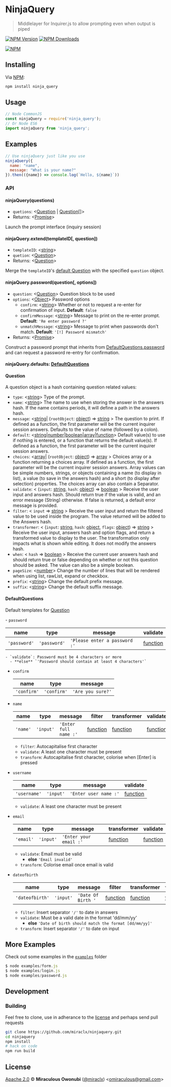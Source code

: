 # NinjaQuery

> Middlelayer for Inquirer.js to allow prompting even when output is piped

[![NPM Version][npm-image]][npm-url]
[![NPM Downloads][downloads-image]][downloads-url]

[![NPM][npm-image-url]][npm-url]

## Installing

Via [NPM][npm]:

``` bash
npm install ninja_query
```

## Usage

``` javascript
// Node CommonJS
const ninjaQuery = require('ninja_query');
// Or Node ES6
import ninjaQuery from 'ninja_query';
```

## Examples

``` javascript
// Use ninjaQuery just like you use 
ninjaQuery({
  name: "name",
  message: "What is your name?"
}).then(({name}) => console.log(`Hello, ${name}`))
```

### API

#### <a id='ninjaquery'></a> ninjaQuery(questions)

* `quetions`: &lt;[Question](#question) | [Question](#question)[]&gt;
* Returns: &lt;[Promise]&gt;

Launch the prompt interface (inquiry session)

#### <a id='ninjaquery_extend'></a> ninjaQuery.extend(templateID[, question])

* `templateID`: &lt;[string]&gt;
* `quetion`: &lt;[Question](#question)&gt;
* Returns: &lt;[Question](#question)&gt;

Merge the `templateID`'s [default Question](#defaultquestions) with the specified `question` object.

#### <a id='ninjaquery_password'></a> ninjaQuery.password(question[, options])

* `question`: &lt;[Question](#question)&gt; Question block to be used
* `options`: &lt;[Object]&gt; Password options
  - `confirm`: &lt;[string]&gt; Whether or not to request a re-enter for confirmation of input. **Default**: `false`
  - `confirmMessage`: &lt;[string]&gt; Message to print on the re-enter prompt. **Default**: `'Re enter password ?'`
  - `unmatchMessage`: &lt;[string]&gt; Message to print when passwords don't match. **Default**: `'[!] Password mismatch'`
* Returns: &lt;[Promise]&gt;

Construct a password prompt that inherits from [DefaultQuestions.password](#defaultquestions_password) and can request a password re-entry for confirmation.

#### <a id='defaults'></a> ninjaQuery.defaults: [DefaultQuestions](#defaultquestions)

#### <a id='question'></a> Question

A question object is a hash containing question related values:

- `type`: &lt;[string]&gt; Type of the prompt.
- `name`: &lt;[string]&gt; The name to use when storing the answer in the answers hash. If the name contains periods, it will define a path in the answers hash.
- `message`: &lt;[string]| (`rootObject`: [object]) => [string] &gt; The question to print. If defined as a function, the first parameter will be the current inquirer session answers. Defaults to the value of name (followed by a colon).
- `default`: &lt;[string]|[number]|[boolean]|[array]|[function]&gt; Default value(s) to use if nothing is entered, or a function that returns the default value(s). If defined as a function, the first parameter will be the current inquirer session answers.
- `choices`: &lt;[array]| (`rootObject`: [object]) => [array] &gt; Choices array or a function returning a choices array. If defined as a function, the first parameter will be the current inquirer session answers. Array values can be simple numbers, strings, or objects containing a name (to display in list), a value (to save in the answers hash) and a short (to display after selection) properties. The choices array can also contain a Separator.
- `validate`: &lt; (`input`: [string], `hash`: [object]) => [boolean] &gt; Receive the user input and answers hash. Should return true if the value is valid, and an error message (String) otherwise. If false is returned, a default error message is provided.
- `filter`: &lt; `input` => [string] &gt; Receive the user input and return the filtered value to be used inside the program. The value returned will be added to the Answers hash.
- `transformer`: &lt; (`input`: [string], `hash`: [object], `flags`: [object]) => [string] &gt; Receive the user input, answers hash and option flags, and return a transformed value to display to the user. The transformation only impacts what is shown while editing. It does not modify the answers hash.
- `when`: &lt; `hash` => [boolean] &gt; Receive the current user answers hash and should return true or false depending on whether or not this question should be asked. The value can also be a simple boolean.
- `pageSize`: &lt;[number]&gt; Change the number of lines that will be rendered when using list, rawList, expand or checkbox.
- `prefix`: &lt;[string]&gt; Change the default prefix message.
- `suffix`: &lt;[string]&gt; Change the default suffix message.
  
#### <a id='defaultquestions'></a> DefaultQuestions

Default templates for [Question](#question)

<a id="defaultquestions_password"></a> - `password`

  name | type | message | validate
  ---- | ---- | ------- | --------
  `'password'` | `'password'` | `'Please enter a password :'` | [function]

	- `validate`: Password must be 4 characters or more
      - **else** `'Password should contain at least 4 characters'`

- `confirm`

  name | type | message
  ---- | ---- | -------
  `'confirm'` | `'confirm'` | `'Are you sure?'`

- `name`

  name | type | message | filter | transformer | validate
  ---- | ---- | ------- | ------ | ----------- | --------
  `'name'` | `'input'` | `'Enter full name :'` | [function] | [function] | [function]

	- `filter`: Autocapitalise first character
	- `validate`: A least one character must be present
	- `transform`: Autocapitalise first character, colorise when [Enter] is pressed

- `username`

  name | type | message | validate
  ---- | ---- | ------- | --------
  `'username'` | `'input'` | `'Enter user name :'` | [function]

  - `validate`: A least one character must be present

- `email`

  name | type | message | transformer | validate
  ---- | ---- | ------- | ----------- | --------
  `'email'` | `'input'` | `'Enter your email :'` | [function] | [function]

	- `validate`: Email must be valid
      - **else** `'Email invalid'`
	- `transform`: Colorise email once email is valid

- `dateofbirth`

  name | type | message | filter | transformer | validate | suffix 
  ---- | ---- | ------- | ------ | ----------- | -------- | ------
  `'dateofbirth'` | `'input'` | `'Date Of Birth '` | [function] | [function] | [function] | `'[ddmmyy]:'`

	- `filter`: Insert separator `'/'` to date in answers
	- `validate`: Must be a valid date in the format 'dd/mm/yy'
      - **else** `'Date of birth should match the format [dd/mm/yy]'`
	- `transform`: Insert separator `'/'` to date on input
  
## More Examples

Check out some examples in the [`examples`](examples) folder

``` javascript
$ node examples/form.js
$ node examples/login.js
$ node examples/password.js
```

## Development

### Building

Feel free to clone, use in adherance to the [license](#license) and perhaps send pull requests

``` bash
git clone https://github.com/miraclx/ninjaquery.git
cd ninjaquery
npm install
# hack on code
npm run build
```

## License

[Apache 2.0][license] © **Miraculous Owonubi** ([@miraclx][author-url]) &lt;omiraculous@gmail.com&gt;

[npm]:  https://github.com/npm/npm 'The Node Package Manager'
[license]:  LICENSE 'Apache 2.0 License'
[author-url]: https://github.com/miraclx

[npm-url]: https://npmjs.org/package/ninja_query
[npm-image]: https://badgen.net/npm/node/ninja_query
[npm-image-url]: https://nodei.co/npm/ninja_query.png?stars&downloads
[downloads-url]: https://npmjs.org/package/ninja_query
[downloads-image]: https://badgen.net/npm/dm/ninja_query

[number]: https://developer.mozilla.org/en-US/docs/Web/JavaScript/Data_structures#Number_type
[array]: https://developer.mozilla.org/en-US/docs/Web/JavaScript/Reference/Global_Objects/Array
[object]: https://developer.mozilla.org/en-US/docs/Web/JavaScript/Reference/Global_Objects/Object
[regexp]: https://developer.mozilla.org/en-US/docs/Web/JavaScript/Reference/Global_Objects/RegExp
[string]: https://developer.mozilla.org/en-US/docs/Web/JavaScript/Data_structures#String_type
[boolean]: https://developer.mozilla.org/en-US/docs/Web/JavaScript/Data_structures#Boolean_type
[function]: https://developer.mozilla.org/en-US/docs/Web/JavaScript/Reference/Global_Objects/Function
[promise]: https://developer.mozilla.org/en-US/docs/Web/JavaScript/Reference/Global_Objects/Promise
